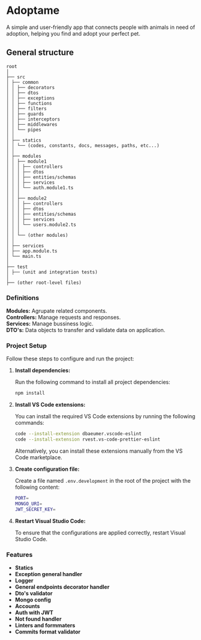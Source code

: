 # Adoptame

A simple and user-friendly app that connects people with animals in need of adoption, helping you find and adopt your perfect pet.

## General structure

```
root
│
├── src
│ ├── common
│ │ ├── decorators
│ │ ├── dtos
│ │ ├── exceptions
│ │ ├── functions
│ │ ├── filters
│ │ ├── guards
│ │ ├── interceptors
│ │ ├── middlewares
│ │ └── pipes
│ │
│ ├── statics
│ │ └── (codes, constants, docs, messages, paths, etc...)
│ │
│ ├── modules
│ │ ├── module1
│ │ │ ├── controllers
│ │ │ ├── dtos
│ │ │ ├── entities/schemas
│ │ │ ├── services
│ │ │ └── auth.module1.ts
│ │ │
│ │ ├── module2
│ │ │ ├── controllers
│ │ │ ├── dtos
│ │ │ ├── entities/schemas
│ │ │ ├── services
│ │ │ └── users.module2.ts
│ │ │
│ │ └── (other modules)
│ │
│ ├── services
│ ├── app.module.ts
│ └── main.ts
│
├── test
│ ├── (unit and integration tests)
│
├── (other root-level files)
```

### Definitions
**Modules:** Agrupate related components.\
**Controllers:** Manage requests and responses.\
**Services:** Manage bussiness logic.\
**DTO's:** Data objects to transfer and validate data on application.

### Project Setup

Follow these steps to configure and run the project:

1. **Install dependencies:**

    Run the following command to install all project dependencies:

    ```bash
    npm install
    ```

2. **Install VS Code extensions:**

    You can install the required VS Code extensions by running the following commands:

    ```bash
    code --install-extension dbaeumer.vscode-eslint
    code --install-extension rvest.vs-code-prettier-eslint
    ```

    Alternatively, you can install these extensions manually from the VS Code marketplace.

3. **Create configuration file:**

    Create a file named `.env.development` in the root of the project with the following content:

    ```bash
    PORT=
    MONGO_URI=
    JWT_SECRET_KEY=
    ```

4. **Restart Visual Studio Code:**

    To ensure that the configurations are applied correctly, restart Visual Studio Code.

### Features

- **Statics**
- **Exception general handler**
- **Logger**
- **General endpoints decorator handler**
- **Dto's validator**
- **Mongo config**
- **Accounts**
- **Auth with JWT**
- **Not found handler**
- **Linters and formmaters**
- **Commits format validator**